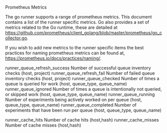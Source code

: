 Prometheus Metrics

The go runner supports a range of prometheus metrics.  This document contains a list of the runner specific metrics.  Go also provides a set of metrics related to the Go runtime, these are detailed at https://github.com/prometheus/client_golang/blob/master/prometheus/go_collector.go.

If you wish to add new metrics to the runner specific items the best practices for naming prometheus metrics can be found at, https://prometheus.io/docs/practices/naming/.

runner_queue_refresh_success    Number of successful queue inventory checks (host, project)
runner_queue_refresh_fail       Number of failed queue inventory checks (host, project)
runner_queue_checked            Number of times a queue is queried for work (host, queue_type, queue_name)
runner_queue_ignored            Number of times a queue is intentionally not queried, or skipped work (host, queue_type, queue_name)
runner_queue_running            Number of experiments being actively worked on per queue (host, queue_type, queue_name)
runner_queue_completed          Number of experiments that have been run per queue (host, queue_type, queue_name)

runner_cache_hits               Number of cache hits (host,hash)
runner_cache_misses             Number of cache misses (host,hash)


